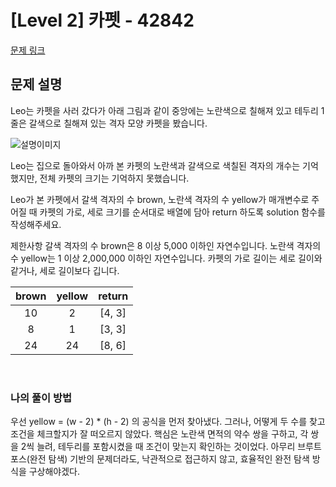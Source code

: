 # [Level 2] 카펫 - 42842
[문제 링크](https://school.programmers.co.kr/learn/courses/30/lessons/42842)

## 문제 설명
Leo는 카펫을 사러 갔다가 아래 그림과 같이 중앙에는 노란색으로 칠해져 있고 테두리 1줄은 갈색으로 칠해져 있는 격자 모양 카펫을 봤습니다.

![설명이미지](https://grepp-programmers.s3.ap-northeast-2.amazonaws.com/files/production/b1ebb809-f333-4df2-bc81-02682900dc2d/carpet.png)

Leo는 집으로 돌아와서 아까 본 카펫의 노란색과 갈색으로 색칠된 격자의 개수는 기억했지만, 전체 카펫의 크기는 기억하지 못했습니다.

Leo가 본 카펫에서 갈색 격자의 수 brown, 노란색 격자의 수 yellow가 매개변수로 주어질 때 카펫의 가로, 세로 크기를 순서대로 배열에 담아 return 하도록 solution 함수를 작성해주세요.

제한사항
갈색 격자의 수 brown은 8 이상 5,000 이하인 자연수입니다.
노란색 격자의 수 yellow는 1 이상 2,000,000 이하인 자연수입니다.
카펫의 가로 길이는 세로 길이와 같거나, 세로 길이보다 깁니다.

| brown | yellow | return |
|:-----:|:------:|:------:|
|  10   |   2    | [4, 3] |
|   8   |   1    | [3, 3] |
|  24   |   24   | [8, 6] |


<br />

### 나의 풀이 방법

우선 yellow = (w - 2) * (h - 2) 의 공식을  먼저 찾아냈다. 그러나, 어떻게 두 수를 찾고 조건을 체크할지가 잘 떠오르지 않았다.
핵심은 노란색 면적의 약수 쌍을 구하고, 각 쌍을 2씩 늘려, 테두리를 포함시켰을 때 조건이 맞는지 확인하는 것이었다.
아무리 브루트포스(완전 탐색) 기반의 문제더라도, 낙관적으로 접근하지 않고, 효율적인 완전 탐색 방식을 구상해야겠다.